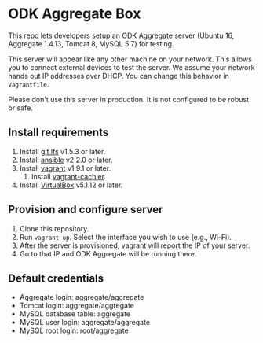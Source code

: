 # ODK Aggregate Box

This repo lets developers setup an ODK Aggregate server (Ubuntu 16, Aggregate 1.4.13, Tomcat 8, MySQL 5.7) for testing. 

This server will appear like any other machine on your network. This allows you to connect external devices to test the server. We assume your network hands out IP addresses over DHCP. You can change this behavior in `Vagrantfile`.

Please don't use this server in production. It is not configured to be robust or safe.

## Install requirements
1. Install [git lfs](https://git-lfs.github.com) v1.5.3 or later. 
1. Install [ansible](https://docs.ansible.com/ansible/intro_installation.html) v2.2.0 or later.
1. Install [vagrant](https://www.vagrantup.com/docs/installation) v1.9.1 or later.
	1. Install [vagrant-cachier](https://github.com/fgrehm/vagrant-cachier).
1. Install [VirtualBox](https://www.virtualbox.org/wiki/Downloads) v5.1.12 or later.

## Provision and configure server
1. Clone this repository.
1. Run `vagrant up`. Select the interface you wish to use (e.g., Wi-Fi).
1. After the server is provisioned, vagrant will report the IP of your server.
1. Go to that IP and ODK Aggregate will be running there.

## Default credentials
* Aggregate login: aggregate/aggregate
* Tomcat login: aggregate/aggregate
* MySQL database table: aggregate
* MySQL user login: aggregate/aggregate
* MySQL root login: root/aggregate